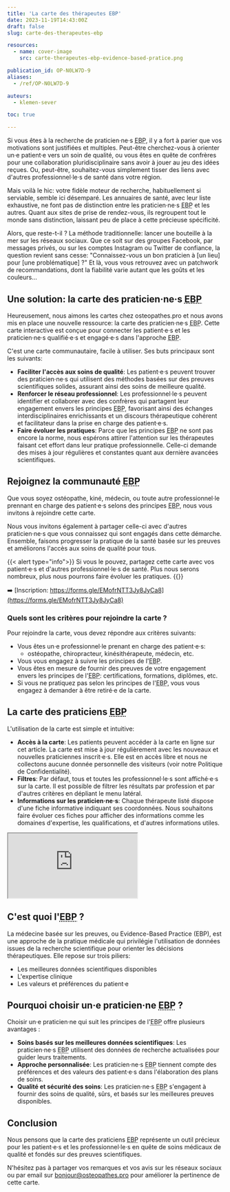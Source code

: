 ```yaml
---
title: 'La carte des thérapeutes EBP'
date: 2023-11-19T14:43:00Z
draft: false
slug: carte-des-therapeutes-ebp

resources:
  - name: cover-image
    src: carte-therapeutes-ebp-evidence-based-pratice.png

publication_id: OP-N0LW7D-9
aliases:
  - /ref/OP-N0LW7D-9

auteurs:
  - klemen-sever

toc: true

---
```


Si vous êtes à la recherche de praticien·ne·s
<abbr title="Evidence-Based Practice">EBP</abbr>,
il y a fort à parier que vos motivations sont justifiées et
multiples. Peut-être cherchez-vous à orienter un·e
patient·e vers un soin de qualité, ou vous êtes en quête
de confrères pour une collaboration pluridisciplinaire sans
avoir à jouer au jeu des idées reçues.
Ou, peut-être, souhaitez-vous simplement tisser des liens avec
d'autres professionnel·le·s de santé dans votre région.

Mais voilà le hic: votre fidèle moteur de recherche, habituellement
si serviable, semble ici désemparé. Les annuaires de santé, avec
leur liste exhaustive, ne font pas de distinction entre les
praticien·ne·s <abbr title="Evidence-Based Practice">EBP</abbr>
et les autres. Quant aux sites de prise de
rendez-vous, ils regroupent tout le monde sans distinction,
laissant peu de place à cette précieuse spécificité.

Alors, que reste-t-il ? La méthode traditionnelle: lancer une
bouteille à la mer sur les réseaux sociaux. Que ce soit sur
des groupes Facebook, par messages privés, ou sur les comptes
Instagram ou Twitter de confiance, la question revient sans cesse:
"Connaissez-vous un bon praticien à [un lieu] pour [une problématique] ?" Et là, vous vous retrouvez avec un
patchwork de recommandations, dont la fiabilité varie autant
que les goûts et les couleurs...

<!--more-->

## Une solution: la carte des praticien·ne·s <abbr title="Evidence-Based Practice">EBP</abbr>

Heureusement, nous aimons les cartes chez osteopathes.pro et
nous avons mis en place une nouvelle ressource:
la carte des praticien·ne·s
<abbr title="Evidence-Based Practice">EBP</abbr>.
Cette carte interactive est conçue pour connecter les patient·e·s
et les praticien·ne·s
qualifié·e·s et engagé·e·s dans l'approche
<abbr title="Evidence-Based Practice">EBP</abbr>.

C'est une carte communautaire, facile à utiliser. Ses buts principaux
sont les suivants:

- **Faciliter l'accès aux soins de qualité**: Les patient·e·s
  peuvent trouver des praticien·ne·s qui utilisent des
  méthodes basées sur des preuves scientifiques solides,
  assurant ainsi des soins de meilleure qualité.
- **Renforcer le réseau professionnel**: Les professionnel·le·s
  peuvent identifier et collaborer avec des confrères qui
  partagent leur engagement envers les principes
  <abbr title="Evidence-Based Practice">EBP</abbr>, favorisant
  ainsi des échanges interdisciplinaires enrichissants et
  un discours thérapeutique cohérent et facilitateur
  dans la prise en charge des patient·e·s.
- **Faire évoluer les pratiques**: Parce que les principes
  <abbr title="Evidence-Based Practice">EBP</abbr> ne sont
  pas encore la norme, nous espérons attirer l'attention sur
  les thérapeutes faisant cet effort dans leur pratique
  professionnelle. Celle-ci demande des mises à jour régulières
  et constantes quant aux dernière avancées scientifiques.

## Rejoignez la communauté <abbr title="Evidence-Based Practice">EBP</abbr>

Que vous soyez ostéopathe, kiné, médecin, ou toute autre
professionnel·le prennant en charge des patient·e·s selons
des principes <abbr title="Evidence-Based Practice">EBP</abbr>,
nous vous invitons à rejoindre cette carte.

Nous vous invitons également à partager celle-ci avec d'autres
praticien·ne·s que vous connaissez qui sont engagés dans cette
démarche. Ensemble, faisons progresser la pratique de la santé
basée sur les preuves et améliorons l'accès aux soins de qualité
pour tous.

{{< alert type="info">}}
Si vous le pouvez, partagez cette carte avec vos patient·e·s
et d'autres professionnel·le·s de santé. Plus nous serons nombreux,
plus nous pourrons faire évoluer les pratiques.
{{</alert>}}

➡️ [Inscription: https://forms.gle/EMofrNTT3Jy8JyCa8](https://forms.gle/EMofrNTT3Jy8JyCa8)

### Quels sont les critères pour rejoindre la carte ?

Pour rejoindre la carte, vous devez répondre aux critères suivants:
 - Vous êtes un·e professionnel·le prenant en charge des patient·e·s:
   - ostéopathe, chiropracteur, kinésithérapeute, médecin, etc.
 - Vous vous engagez à suivre les principes de l'<abbr title="Evidence-Based Practice">EBP</abbr>.
 - Vous êtes en mesure de fournir des preuves de votre engagement
   envers les principes de l'<abbr title="Evidence-Based Practice">EBP</abbr>: certifications, formations, diplômes, etc.
 - Si vous ne pratiquez pas selon les principes de
   l'<abbr title="Evidence-Based Practice">EBP</abbr>,
   vous vous engagez à demander à être retiré·e de la carte.


## La carte des praticiens <abbr title="Evidence-Based Practice">EBP</abbr>

L'utilisation de la carte est simple et intuitive:
- **Accès à la carte**: Les patients peuvent accéder à la carte en
  ligne sur cet article. La carte est mise à jour régulièrement
  avec les nouveaux et nouvelles praticiennes inscrit·e·s.
  Elle est en accès libre et nous ne collectons aucune donnée
  personnelle des visiteurs (voir notre Politique de Confidentialité).
- **Filtres**: Par défaut, tous et toutes les professionnel·le·s
  sont affiché·e·s sur la carte. Il est possible de filtrer les
  résultats par profession et par d'autres critères en dépliant
  le menu latéral.
- **Informations sur les praticien·ne·s**:
  Chaque thérapeute listé dispose d'une fiche informative
  indiquant ses coordonnées. Nous souhaitons faire évoluer ces fiches
  pour afficher des informations comme les domaines d'expertise,
  les qualifications, et d'autres informations utiles.

<iframe src="https://www.google.com/maps/d/embed?mid=18n13jsXV-x4CGHA2lPu-ojNldeaRN8s&ehbc=2E312F" class="w-full h-96 aspect-video"></iframe>

## C'est quoi l'<abbr title="Evidence-Based Practice">EBP</abbr> ?

La médecine basée sur les preuves, ou Evidence-Based Practice (EBP),
est une approche de la pratique médicale qui privilégie
l'utilisation de données issues de la recherche scientifique
pour orienter les décisions thérapeutiques. Elle repose sur
trois piliers:

- Les meilleures données scientifiques disponibles
- L'expertise clinique
- Les valeurs et préférences du patient·e

## Pourquoi choisir un·e praticien·ne <abbr title="Evidence-Based Practice">EBP</abbr> ?

Choisir un·e praticien·ne qui suit les principes de
l'<abbr title="Evidence-Based Practice">EBP</abbr> offre
plusieurs avantages :

- **Soins basés sur les meilleures données scientifiques**: Les
  praticien·ne·s <abbr title="Evidence-Based Practice">EBP</abbr>
  utilisent des données de recherche actualisées pour guider leurs traitements.
- **Approche personnalisée**: Les praticien·ne·s
  <abbr title="Evidence-Based Practice">EBP</abbr> tiennent
  compte des préférences et des valeurs des patient·e·s dans
  l'élaboration des plans de soins.
- **Qualité et sécurité des soins**: Les praticien·ne·s
  <abbr title="Evidence-Based Practice">EBP</abbr> s'engagent
  à fournir des soins de qualité, sûrs, et basés sur les
  meilleures preuves disponibles.

## Conclusion
Nous pensons que la carte des praticiens
<abbr title="Evidence-Based Practice">EBP</abbr> représente un
outil précieux pour les patient·e·s et les professionnel·le·s
en quête de soins médicaux de qualité et fondés sur des
preuves scientifiques.

N'hésitez pas à partager vos remarques et vos avis
sur les réseaux sociaux ou par email sur bonjour@osteopathes.pro
pour améliorer la pertinence de cette carte.
